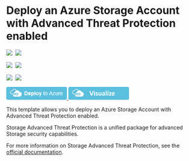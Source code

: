 # Deploy an Azure Storage Account with Advanced Threat Protection enabled

<IMG SRC="https://azurequickstartsservice.blob.core.windows.net/badges/201-storage-advanced-threat-protection-create/PublicLastTestDate.svg" />&nbsp;
<IMG SRC="https://azurequickstartsservice.blob.core.windows.net/badges/201-storage-advanced-threat-protection-create/PublicDeployment.svg" />&nbsp;

<IMG SRC="https://azurequickstartsservice.blob.core.windows.net/badges/201-storage-advanced-threat-protection-create/FairfaxLastTestDate.svg" />&nbsp;
<IMG SRC="https://azurequickstartsservice.blob.core.windows.net/badges/201-storage-advanced-threat-protection-create/FairfaxDeployment.svg" />&nbsp;

<IMG SRC="https://azurequickstartsservice.blob.core.windows.net/badges/201-storage-advanced-threat-protection-create/BestPracticeResult.svg" />&nbsp;
<IMG SRC="https://azurequickstartsservice.blob.core.windows.net/badges/201-storage-advanced-threat-protection-create/CredScanResult.svg" />&nbsp;

<a href="https://portal.azure.com/#create/Microsoft.Template/uri/https%3A%2F%2Fraw.githubusercontent.com%2FAzure%2Fazure-quickstart-templates%2Fmaster%2F201-storage-advanced-threat-protection-create%2Fazuredeploy.json" target="_blank">
    <img src="https://raw.githubusercontent.com/Azure/azure-quickstart-templates/master/1-CONTRIBUTION-GUIDE/images/deploytoazure.png"/>
</a>
<a href="http://armviz.io/#/?load=https://raw.githubusercontent.com/Azure/azure-quickstart-templates/master/201-storage-advanced-threat-protection-create/azuredeploy.json" target="_blank">
    <img src="https://raw.githubusercontent.com/Azure/azure-quickstart-templates/master/1-CONTRIBUTION-GUIDE/images/visualizebutton.png"/>
</a>

This template allows you to deploy an Azure Storage Account with Advanced Threat Protection enabled.

Storage Advanced Threat Protection is a unified package for advanced Storage security capabilities.

For more information on Storage Advanced Threat Protection, see the [official documentation]( https://docs.microsoft.com/en-us/azure/storage/common/storage-advanced-threat-protection).


